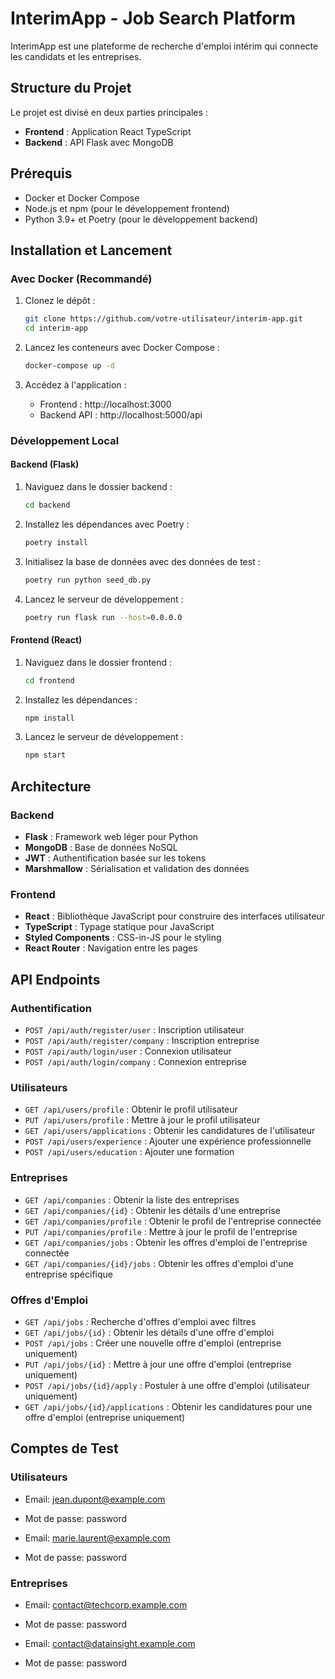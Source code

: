 # InterimApp - Job Search Platform

InterimApp est une plateforme de recherche d'emploi intérim qui connecte les candidats et les entreprises.

## Structure du Projet

Le projet est divisé en deux parties principales :

- **Frontend** : Application React TypeScript
- **Backend** : API Flask avec MongoDB

## Prérequis

- Docker et Docker Compose
- Node.js et npm (pour le développement frontend)
- Python 3.9+ et Poetry (pour le développement backend)

## Installation et Lancement

### Avec Docker (Recommandé)

1. Clonez le dépôt :
   ```bash
   git clone https://github.com/votre-utilisateur/interim-app.git
   cd interim-app
   ```

2. Lancez les conteneurs avec Docker Compose :
   ```bash
   docker-compose up -d
   ```

3. Accédez à l'application :
   - Frontend : http://localhost:3000
   - Backend API : http://localhost:5000/api

### Développement Local

#### Backend (Flask)

1. Naviguez dans le dossier backend :
   ```bash
   cd backend
   ```

2. Installez les dépendances avec Poetry :
   ```bash
   poetry install
   ```

3. Initialisez la base de données avec des données de test :
   ```bash
   poetry run python seed_db.py
   ```

4. Lancez le serveur de développement :
   ```bash
   poetry run flask run --host=0.0.0.0
   ```

#### Frontend (React)

1. Naviguez dans le dossier frontend :
   ```bash
   cd frontend
   ```

2. Installez les dépendances :
   ```bash
   npm install
   ```

3. Lancez le serveur de développement :
   ```bash
   npm start
   ```

## Architecture

### Backend

- **Flask** : Framework web léger pour Python
- **MongoDB** : Base de données NoSQL
- **JWT** : Authentification basée sur les tokens
- **Marshmallow** : Sérialisation et validation des données

### Frontend

- **React** : Bibliothèque JavaScript pour construire des interfaces utilisateur
- **TypeScript** : Typage statique pour JavaScript
- **Styled Components** : CSS-in-JS pour le styling
- **React Router** : Navigation entre les pages

## API Endpoints

### Authentification

- `POST /api/auth/register/user` : Inscription utilisateur
- `POST /api/auth/register/company` : Inscription entreprise
- `POST /api/auth/login/user` : Connexion utilisateur
- `POST /api/auth/login/company` : Connexion entreprise

### Utilisateurs

- `GET /api/users/profile` : Obtenir le profil utilisateur
- `PUT /api/users/profile` : Mettre à jour le profil utilisateur
- `GET /api/users/applications` : Obtenir les candidatures de l'utilisateur
- `POST /api/users/experience` : Ajouter une expérience professionnelle
- `POST /api/users/education` : Ajouter une formation

### Entreprises

- `GET /api/companies` : Obtenir la liste des entreprises
- `GET /api/companies/{id}` : Obtenir les détails d'une entreprise
- `GET /api/companies/profile` : Obtenir le profil de l'entreprise connectée
- `PUT /api/companies/profile` : Mettre à jour le profil de l'entreprise
- `GET /api/companies/jobs` : Obtenir les offres d'emploi de l'entreprise connectée
- `GET /api/companies/{id}/jobs` : Obtenir les offres d'emploi d'une entreprise spécifique

### Offres d'Emploi

- `GET /api/jobs` : Recherche d'offres d'emploi avec filtres
- `GET /api/jobs/{id}` : Obtenir les détails d'une offre d'emploi
- `POST /api/jobs` : Créer une nouvelle offre d'emploi (entreprise uniquement)
- `PUT /api/jobs/{id}` : Mettre à jour une offre d'emploi (entreprise uniquement)
- `POST /api/jobs/{id}/apply` : Postuler à une offre d'emploi (utilisateur uniquement)
- `GET /api/jobs/{id}/applications` : Obtenir les candidatures pour une offre d'emploi (entreprise uniquement)

## Comptes de Test

### Utilisateurs
- Email: jean.dupont@example.com
- Mot de passe: password

- Email: marie.laurent@example.com
- Mot de passe: password

### Entreprises
- Email: contact@techcorp.example.com
- Mot de passe: password

- Email: contact@datainsight.example.com
- Mot de passe: password